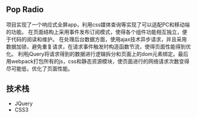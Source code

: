 ## Pop Radio
项目实现了一个响应式全屏app，利用css媒体查询等实现了可以适配PC和移动端的功能。  在页面结构上采用事件发布订阅模式，使得各个组件功能相互独立，便于代码的阅读和维护。 在处理后台数据方面，使用ajax技术异步请求，并且采用数据加锁，避免重复请求，在请求事件触发时构造函数节流，使得页面性能得到优化。 
利用jQuery将请求得到的数据进行逻辑拆分和页面上的dom元素绑定。最后用webpack打包所有的js，css和静态资源模块，使页面进行的网络请求次数变得尽可能低，优化了页面性能。

## 技术栈
- JQuery
- CSS3
